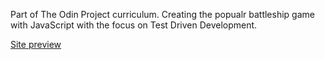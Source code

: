 Part of The Odin Project curriculum. Creating the popualr battleship game with JavaScript
with the focus on Test Driven Development.

[Site preview](https://htmlpreview.github.io/?https://github.com/andrezz-b/battleship/blob/gh-pages/index.html)
